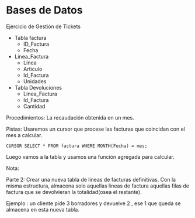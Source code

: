 # Bases de Datos

Ejercicio de Gestión de Tickets

- Tabla factura
	- ID_Factura
	- Fecha
- Linea_Factura
	- Linea
	- Articulo
	- Id_Factura
	- Unidades
- Tabla Devoluciones
	- Linea_Factura
	- Id_Factura
	- Cantidad

Procedimientos: La recaudación obtenida en un mes.

Pistas: Usaremos un cursor que procese las facturas que coincidan con el mes a calcular.

```PLSQL
CURSOR SELECT * FROM factura WHERE MONTH(Fecha) = mes;
```

Luego vamos a la tabla y usamos una función agregada para calcular.

Nota: 

Parte 2: Crear una nueva tabla de lineas de facturas definitivas.
Con la misma estructura, almacena solo aquellas lineas de factura aquellas filas de factura que se devolvieran la totalidad(osea el restante).

Ejemplo :
un cliente pide 3 borradores y devuelve 2 , ese 1 que queda se almacena en esta nueva tabla.